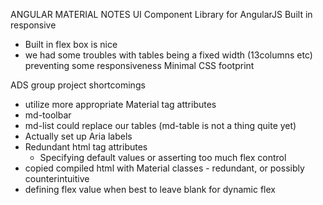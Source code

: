 ANGULAR MATERIAL NOTES
UI Component Library for AngularJS
Built in responsive
 - Built in flex box is nice
 - we had some troubles with tables being a fixed width (13columns etc) preventing some responsiveness
Minimal CSS footprint

ADS group project shortcomings
 - utilize more appropriate Material tag attributes
  - md-toolbar
  - md-list could replace our tables
    (md-table is not a thing quite yet)
 - Actually set up Aria labels
 - Redundant html tag attributes
    + Specifying default values or asserting too much flex control
 - copied compiled html with Material classes - redundant, or possibly counterintuitive
 - defining flex value when best to leave blank for dynamic flex
